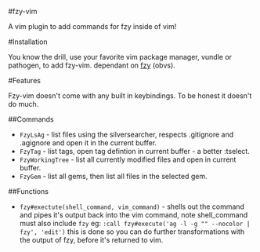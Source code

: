 #fzy-vim

A vim plugin to add commands for fzy inside of vim!

#Installation

You know the drill, use your favorite vim package manager, vundle or pathogen, to add fzy-vim.
dependant on [fzy](https://github.com/jhawthorn/fzy) (obvs).

#Features

Fzy-vim doesn't come with any built in keybindings. To be honest it doesn't do much.

##Commands
- `FzyLsAg` - list files using the silversearcher, respects .gitignore and .agignore and open it in the current buffer.
- `FzyTag` - list tags, open tag defintion in current buffer - a better :tselect.
- `FzyWorkingTree` - list all currently modified files and open in current buffer.
- `FzyGem` - list all gems, then list all files in the selected gem.

##Functions
- `fzy#exectute(shell_command, vim_command)` - shells out the command and pipes it's output back into the vim command, note shell_command must also include `fzy`
eg: `:call fzy#execute('ag -l -g "" --nocolor | fzy', 'edit')`
this is done so you can do further transformations with the output of fzy, before it's returned to vim.
